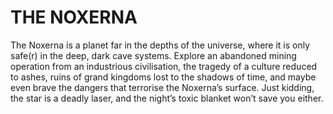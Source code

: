THE NOXERNA
=
The Noxerna is a planet far in the depths of the universe, where it is only safe(r) in the deep, dark cave systems. 
Explore an abandoned mining operation from an industrious civilisation, 
the tragedy of a culture reduced to ashes, 
ruins of grand kingdoms lost to the shadows of time, 
and maybe even brave the dangers that terrorise the Noxerna’s surface. 
Just kidding, the star is a deadly laser, and the night’s toxic blanket won’t save you either.